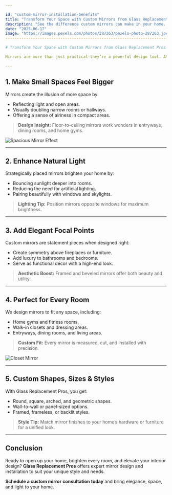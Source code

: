 ```yaml
---

id: "custom-mirror-installation-benefits"
title: "Transform Your Space with Custom Mirrors from Glass Replacement Pros"
description: "See the difference custom mirrors can make in your home. From expanding visual space to enhancing light, discover how Glass Replacement Pros helps you upgrade your interior design."
date: "2025-06-17"
image: "https://images.pexels.com/photos/287263/pexels-photo-287263.jpeg"
-----------------------------------------------------------------------------------------------------------------------------------------------------------------------------------------------------------------------------------------------

# Transform Your Space with Custom Mirrors from Glass Replacement Pros

Mirrors are more than just practical—they’re a powerful design tool. At **Glass Replacement Pros**, we provide custom mirror installation that enhances style, increases light, and adds depth to any room. Here’s how custom mirrors can redefine your space.

---
```


## 1. **Make Small Spaces Feel Bigger**

Mirrors create the illusion of more space by:

* Reflecting light and open areas.
* Visually doubling narrow rooms or hallways.
* Offering a sense of airiness in compact areas.

> **Design Insight:** Floor-to-ceiling mirrors work wonders in entryways, dining rooms, and home gyms.

![Spacious Mirror Effect](https://images.pexels.com/photos/325676/pexels-photo-325676.jpeg)

---

## 2. **Enhance Natural Light**

Strategically placed mirrors brighten your home by:

* Bouncing sunlight deeper into rooms.
* Reducing the need for artificial lighting.
* Pairing beautifully with windows and skylights.

> **Lighting Tip:** Position mirrors opposite windows for maximum brightness.


---

## 3. **Add Elegant Focal Points**

Custom mirrors are statement pieces when designed right:

* Create symmetry above fireplaces or furniture.
* Add luxury to bathrooms and bedrooms.
* Serve as functional décor with a high-end look.

> **Aesthetic Boost:** Framed and beveled mirrors offer both beauty and utility.


---

## 4. **Perfect for Every Room**

We design mirrors to fit any space, including:

* Home gyms and fitness rooms.
* Walk-in closets and dressing areas.
* Entryways, dining rooms, and living areas.

> **Custom Fit:** Every mirror is measured, cut, and installed with precision.

![Closet Mirror](https://images.pexels.com/photos/302822/pexels-photo-302822.jpeg)

---

## 5. **Custom Shapes, Sizes & Styles**

With Glass Replacement Pros, you get:

* Round, square, arched, and geometric shapes.
* Wall-to-wall or panel-sized options.
* Framed, frameless, or backlit styles.

> **Style Tip:** Match mirror finishes to your home’s hardware or furniture for a unified look.


---

## Conclusion

Ready to open up your home, brighten every room, and elevate your interior design? **Glass Replacement Pros** offers expert mirror design and installation to suit your unique style and needs.

**Schedule a custom mirror consultation today** and bring elegance, space, and light to your home.
